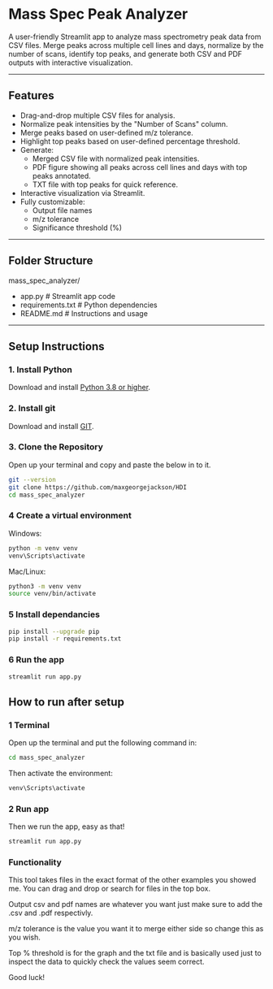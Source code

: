 # Mass Spec Peak Analyzer

A user-friendly Streamlit app to analyze mass spectrometry peak data from CSV files. Merge peaks across multiple cell lines and days, normalize by the number of scans, identify top peaks, and generate both CSV and PDF outputs with interactive visualization.

---

## Features

- Drag-and-drop multiple CSV files for analysis.
- Normalize peak intensities by the "Number of Scans" column.
- Merge peaks based on user-defined m/z tolerance.
- Highlight top peaks based on user-defined percentage threshold.
- Generate:
  - Merged CSV file with normalized peak intensities.
  - PDF figure showing all peaks across cell lines and days with top peaks annotated.
  - TXT file with top peaks for quick reference.
- Interactive visualization via Streamlit.
- Fully customizable:
  - Output file names
  - m/z tolerance
  - Significance threshold (%)

---

## Folder Structure
mass_spec_analyzer/
- app.py # Streamlit app code
- requirements.txt # Python dependencies
- README.md # Instructions and usage

---

## Setup Instructions

### 1. Install Python
Download and install [Python 3.8 or higher](https://www.python.org/downloads/).

### 2. Install git
Download and install [GIT](https://git-scm.com/downloads). 

### 3. Clone the Repository
Open up your terminal and copy and paste the below in to it.

```bash
git --version
git clone https://github.com/maxgeorgejackson/HDI
cd mass_spec_analyzer
```

### 4 Create a virtual environment
Windows:
```bash
python -m venv venv
venv\Scripts\activate
```

Mac/Linux:
```bash
python3 -m venv venv
source venv/bin/activate
```

### 5 Install dependancies
```bash
pip install --upgrade pip
pip install -r requirements.txt
```

### 6 Run the app 
```bash
streamlit run app.py
```

## How to run after setup

### 1 Terminal
Open up the terminal and put the following command in:
```bash
cd mass_spec_analyzer
```
Then activate the environment:
```bash
venv\Scripts\activate
```

### 2 Run app

Then we run the app, easy as that!
```bash
streamlit run app.py
```

### Functionality
This tool takes files in the exact format of the other examples you showed me. You can drag and drop or search for files in the top box.

Output csv and pdf names are whatever you want just make sure to add the .csv and .pdf respectivly.

m/z tolerance is the value you want it to merge either side so change this as you wish.

Top % threshold is for the graph and the txt file and is basically used just to inspect the data to quickly check the values seem correct.

Good luck!
